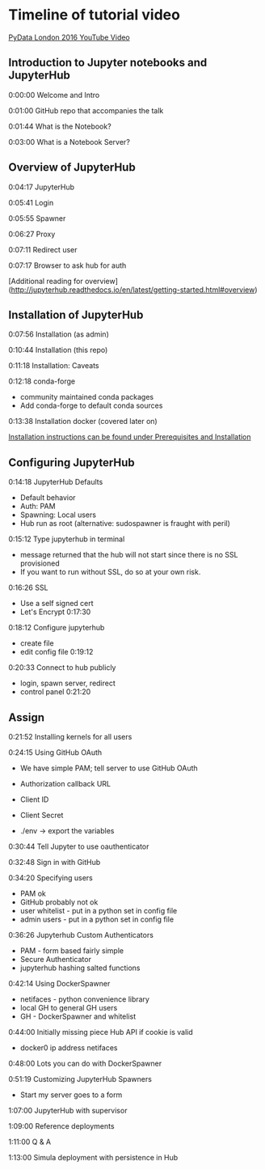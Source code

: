 # Timeline of tutorial video

[PyData London 2016 YouTube Video](https://youtu.be/gSVvxOchT8Y)

## Introduction to Jupyter notebooks and JupyterHub

0:00:00 Welcome and Intro

0:01:00 GitHub repo that accompanies the talk

0:01:44 What is the Notebook?

0:03:00 What is a Notebook Server?

## Overview of JupyterHub

0:04:17 JupyterHub

0:05:41 Login

0:05:55 Spawner

0:06:27 Proxy

0:07:11 Redirect user

0:07:17 Browser to ask hub for auth

[Additional reading for overview] (http://jupyterhub.readthedocs.io/en/latest/getting-started.html#overview)

## Installation of JupyterHub

0:07:56 Installation (as admin)

0:10:44 Installation (this repo)

0:11:18 Installation: Caveats

0:12:18 conda-forge

- community maintained conda packages
- Add conda-forge to default conda sources

0:13:38 Installation docker (covered later on)

[Installation instructions can be found under Prerequisites and Installation](https://github.com/jupyterhub/jupyterhub/blob/master/README.md)

## Configuring JupyterHub

0:14:18 JupyterHub Defaults

- Default behavior
- Auth: PAM
- Spawning: Local users
- Hub run as root (alternative: sudospawner is fraught with peril)

0:15:12 Type jupyterhub in terminal

- message returned that the hub will not start since there is no SSL provisioned
- If you want to run without SSL, do so at your own risk.

0:16:26 SSL

- Use a self signed cert
- Let's Encrypt 0:17:30

0:18:12 Configure jupyterhub

- create file
- edit config file 0:19:12

0:20:33 Connect to hub publicly

- login, spawn server, redirect
- control panel 0:21:20

## Assign

0:21:52 Installing kernels for all users

0:24:15 Using GitHub OAuth

- We have simple PAM; tell server to use GitHub OAuth
- Authorization callback URL
- Client ID
- Client Secret

- ./env -> export the variables

0:30:44 Tell Jupyter to use oauthenticator

0:32:48 Sign in with GitHub

0:34:20 Specifying users

- PAM ok
- GitHub probably not ok
- user whitelist - put in a python set in config file
- admin users - put in a python set in config file

0:36:26 Jupyterhub Custom Authenticators

- PAM - form based fairly simple
- Secure Authenticator
- jupyterhub hashing salted functions

0:42:14 Using DockerSpawner

- netifaces - python convenience library
- local GH to general GH users
- GH - DockerSpawner and whitelist

0:44:00 Initially missing piece Hub API if cookie is valid

- docker0 ip address netifaces

0:48:00 Lots you can do with DockerSpawner

0:51:19 Customizing JupyterHub Spawners

- Start my server goes to a form

1:07:00 JupyterHub with supervisor

1:09:00 Reference deployments

1:11:00 Q & A

1:13:00 Simula deployment with persistence in Hub
